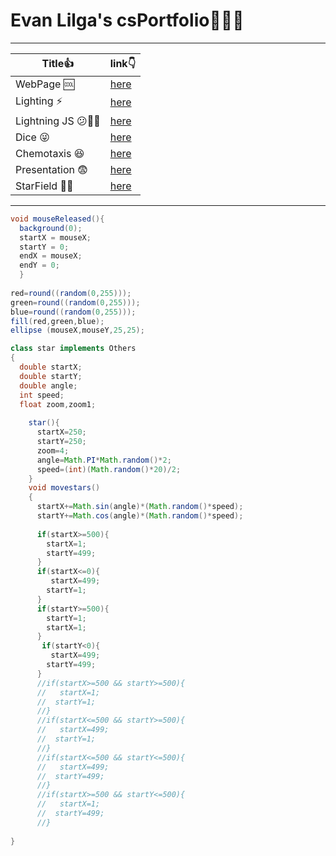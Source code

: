 # Evan Lilga's csPortfolio:raised_hands::raised_hands::raised_hands:
---
Title:thumbsup: | link:point_down:
------------ | -------------
WebPage :cool: | [here](https://lilgae.github.io/TestWeb/highlight.html)
Lighting :zap: | [here](https://lilgae.github.io/lightning2/)
Lightning JS :confused::woman_shrugging: | [here]()
Dice :stuck_out_tongue_winking_eye: | [here](https://lilgae.github.io/dice3/)
Chemotaxis :laughing: | [here](https://lilgae.github.io/chemotaxis4/)
Presentation :fearful: | [here]()
StarField :star2::milky_way: | [here]()
---

```Java
void mouseReleased(){
  background(0);
  startX = mouseX;
  startY = 0;
  endX = mouseX;
  endY = 0;
  }
  
red=round((random(0,255)));
green=round((random(0,255)));
blue=round((random(0,255)));
fill(red,green,blue);
ellipse (mouseX,mouseY,25,25);

class star implements Others
{
  double startX;
  double startY;
  double angle;
  int speed;
  float zoom,zoom1;
  
    star(){
      startX=250;
      startY=250;
      zoom=4;
      angle=Math.PI*Math.random()*2;
      speed=(int)(Math.random()*20)/2;
    }
    void movestars()
    {
      startX+=Math.sin(angle)*(Math.random()*speed);
      startY+=Math.cos(angle)*(Math.random()*speed);
      
      if(startX>=500){
        startX=1;
        startY=499;
      }
      if(startX<=0){
         startX=499;
        startY=1;
      }
      if(startY>=500){
        startY=1;
        startX=1;
      }
       if(startY<0){
         startX=499;
        startY=499;
      }
      //if(startX>=500 && startY>=500){
      //   startX=1;
      //  startY=1;
      //}
      //if(startX<=500 && startY>=500){
      //   startX=499;
      //  startY=1;
      //}
      //if(startX<=500 && startY<=500){
      //   startX=499;
      //  startY=499;
      //}
      //if(startX>=500 && startY<=500){
      //   startX=1;
      //  startY=499;
      //}
      
}
```
